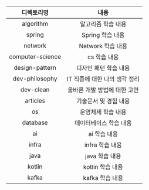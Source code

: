 
| 디&#x2060;렉&#x2060;토&#x2060;리&#x2060;명 |  내용 |
| :---: | :-------: |
|algorithm|알고리즘 학습 내용 |
|spring| Spring 학습 내용 |
|network | Network 학습 내용 |
|computer-science| cs 학습 내용 |
|design-pattern| 디자인 패턴 학습 내용 |
|dev-philosophy|IT 직종에 대한 나의 생각 정리|
|dev-clean|올바른 개발 방법에 대한 고민|
|articles| 기술문서 및 경험 내용 |
|os| 운영체제 학습 내용 |
|database| 데이터베이스 학습 내용 |
|ai | ai 학습 내용 |
|infra|infra 학습 내용 |
|java|java 학습 내용|
|kotlin|kotlin 학습 내용|
|kafka|kafka 학습 내용|
